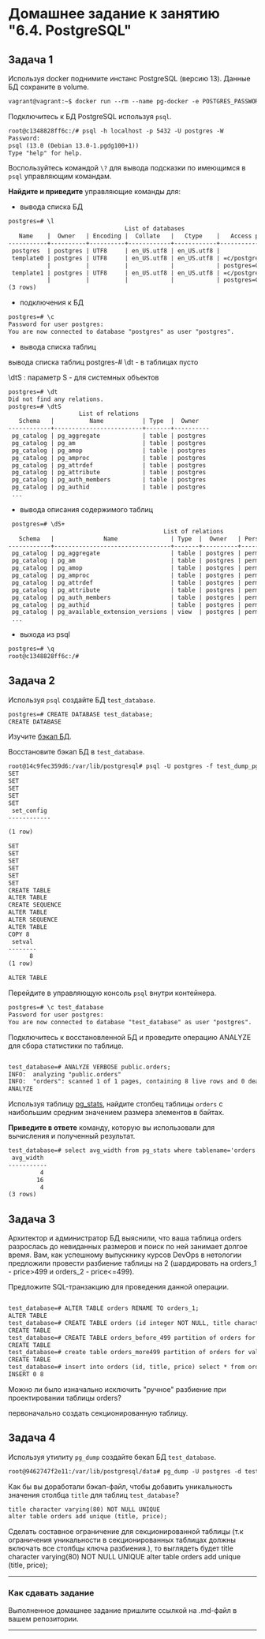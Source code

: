 # Домашнее задание к занятию "6.4. PostgreSQL"

## Задача 1

Используя docker поднимите инстанс PostgreSQL (версию 13). Данные БД сохраните в volume.

``` html
vagrant@vagrant:~$ docker run --rm --name pg-docker -e POSTGRES_PASSWORD=postgres -ti -p 5432:5432 -v vol_postgres:/var/lib/postgresql/data postgres:13.0
```
Подключитесь к БД PostgreSQL используя `psql`.

``` html
root@c1348828ff6c:/# psql -h localhost -p 5432 -U postgres -W
Password:
psql (13.0 (Debian 13.0-1.pgdg100+1))
Type "help" for help.
```

Воспользуйтесь командой `\?` для вывода подсказки по имеющимся в `psql` управляющим командам.

**Найдите и приведите** управляющие команды для:
- вывода списка БД
``` html
postgres=# \l
                                 List of databases
   Name    |  Owner   | Encoding |  Collate   |   Ctype    |   Access privileges
-----------+----------+----------+------------+------------+-----------------------
 postgres  | postgres | UTF8     | en_US.utf8 | en_US.utf8 |
 template0 | postgres | UTF8     | en_US.utf8 | en_US.utf8 | =c/postgres          +
           |          |          |            |            | postgres=CTc/postgres
 template1 | postgres | UTF8     | en_US.utf8 | en_US.utf8 | =c/postgres          +
           |          |          |            |            | postgres=CTc/postgres
(3 rows)
```
- подключения к БД

``` html
postgres=# \c
Password for user postgres:
You are now connected to database "postgres" as user "postgres".
```
- вывода списка таблиц

вывода списка таблиц postgres-# \dt - в таблицах пусто

\dtS : параметр S - для системных объектов

``` html
postgres=# \dt
Did not find any relations.
postgres=# \dtS
                    List of relations
   Schema   |          Name           | Type  |  Owner
------------+-------------------------+-------+----------
 pg_catalog | pg_aggregate            | table | postgres
 pg_catalog | pg_am                   | table | postgres
 pg_catalog | pg_amop                 | table | postgres
 pg_catalog | pg_amproc               | table | postgres
 pg_catalog | pg_attrdef              | table | postgres
 pg_catalog | pg_attribute            | table | postgres
 pg_catalog | pg_auth_members         | table | postgres
 pg_catalog | pg_authid               | table | postgres
 ...
```

- вывода описания содержимого таблиц

``` html
 postgres=# \dS+
                                            List of relations
   Schema   |              Name               | Type  |  Owner   | Persistence |    Size    | Description
------------+---------------------------------+-------+----------+-------------+------------+-------------
 pg_catalog | pg_aggregate                    | table | postgres | permanent   | 56 kB      |
 pg_catalog | pg_am                           | table | postgres | permanent   | 40 kB      |
 pg_catalog | pg_amop                         | table | postgres | permanent   | 80 kB      |
 pg_catalog | pg_amproc                       | table | postgres | permanent   | 64 kB      |
 pg_catalog | pg_attrdef                      | table | postgres | permanent   | 8192 bytes |
 pg_catalog | pg_attribute                    | table | postgres | permanent   | 456 kB     |
 pg_catalog | pg_auth_members                 | table | postgres | permanent   | 40 kB      |
 pg_catalog | pg_authid                       | table | postgres | permanent   | 48 kB      |
 pg_catalog | pg_available_extension_versions | view  | postgres | permanent   | 0 bytes    |
 ...
```

- выхода из psql

``` html
postgres=# \q
root@c1348828ff6c:/#
```

## Задача 2

Используя `psql` создайте БД `test_database`.

``` html
postgres=# CREATE DATABASE test_database;
CREATE DATABASE
```

Изучите [бэкап БД](https://github.com/netology-code/virt-homeworks/tree/master/06-db-04-postgresql/test_data).

Восстановите бэкап БД в `test_database`.

``` html
root@14c9fec359d6:/var/lib/postgresql# psql -U postgres -f test_dump_pg.sql test_database
SET
SET
SET
SET
SET
 set_config
------------

(1 row)

SET
SET
SET
SET
SET
SET
CREATE TABLE
ALTER TABLE
CREATE SEQUENCE
ALTER TABLE
ALTER SEQUENCE
ALTER TABLE
COPY 8
 setval
--------
      8
(1 row)

ALTER TABLE
```

Перейдите в управляющую консоль `psql` внутри контейнера.

``` html
postgres=# \c test_database
Password for user postgres:
You are now connected to database "test_database" as user "postgres".
```

Подключитесь к восстановленной БД и проведите операцию ANALYZE для сбора статистики по таблице.

``` html

test_database=# ANALYZE VERBOSE public.orders;
INFO:  analyzing "public.orders"
INFO:  "orders": scanned 1 of 1 pages, containing 8 live rows and 0 dead rows; 8 rows in sample, 8 estimated total rows
ANALYZE

```

Используя таблицу [pg_stats](https://postgrespro.ru/docs/postgresql/12/view-pg-stats), найдите столбец таблицы `orders` 
с наибольшим средним значением размера элементов в байтах.

**Приведите в ответе** команду, которую вы использовали для вычисления и полученный результат.

``` html
test_database=# select avg_width from pg_stats where tablename='orders';
 avg_width
-----------
         4
        16
         4
(3 rows)
```

## Задача 3

Архитектор и администратор БД выяснили, что ваша таблица orders разрослась до невиданных размеров и
поиск по ней занимает долгое время. Вам, как успешному выпускнику курсов DevOps в нетологии предложили
провести разбиение таблицы на 2 (шардировать на orders_1 - price>499 и orders_2 - price<=499).

Предложите SQL-транзакцию для проведения данной операции.

``` html

test_database=# ALTER TABLE orders RENAME TO orders_1;
ALTER TABLE
test_database=# CREATE TABLE orders (id integer NOT NULL, title character varying(80) NOT NULL, price integer DEFAULT 0) partition by range(price);
CREATE TABLE
test_database=# CREATE TABLE orders_before_499 partition of orders for values from (0) to (499);
CREATE TABLE
test_database=# create table orders_more499 partition of orders for values from (499) to (999999999);
CREATE TABLE
test_database=# insert into orders (id, title, price) select * from orders_1;
INSERT 0 8

```

Можно ли было изначально исключить "ручное" разбиение при проектировании таблицы orders?

первоначально создать секционированную таблицу.

## Задача 4

Используя утилиту `pg_dump` создайте бекап БД `test_database`.

``` html
root@9462747f2e11:/var/lib/postgresql/data# pg_dump -U postgres -d test_database >test_database_dump.sql
```

Как бы вы доработали бэкап-файл, чтобы добавить уникальность значения столбца `title` для таблиц `test_database`?
``` html
title character varying(80) NOT NULL UNIQUE
alter table orders add unique (title, price);
```
Сделать составное ограничение для секционированной таблицы (т.к ограничения уникальности в секционированных таблицах должны включать все столбцы ключа разбиения.), то выглядеть будет
title character varying(80) NOT NULL UNIQUE
alter table orders add unique (title, price);

---

### Как cдавать задание

Выполненное домашнее задание пришлите ссылкой на .md-файл в вашем репозитории.

---
